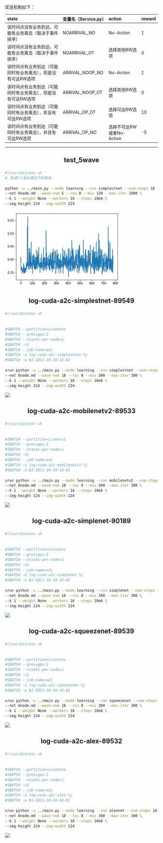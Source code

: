 奖惩机制如下：


|state|变量名（Service.py）|action|reward|
|:----|:-----|:-----|:-----|
|该时间点没有业务到达，可能有业务离去（取决于事件排序）| NOARRIVAL_NO|No-Action|1|
|该时间点没有业务到达，可能有业务离去（取决于事件排序）| NOARRIVAL_OT|选择其他RW选项|0|
|该时间点有业务到达（可能同时有业务离去），但是没有可达RW选项|ARRIVAL_NOOP_NO|No-Action|1|
|该时间点有业务到达（可能同时有业务离去），但是没有可达RW选项|ARRIVAL_NOOP_OT|选择其他RW选项|0|
|该时间点有业务到达（可能同时有业务离去），并且有可达RW选项|ARRIVAL_OP_OT|选择可达RW选项|10|
|该时间点有业务到达（可能同时有业务离去），并且有可达RW选项|ARRIVAL_OP_NO|选择不可达RW或者No-Action|-5|



---

## <p align="center">test_5wave</p>

####
```bash
#!/usr/bin/env sh
# 测试5个波长情况下的表现

python -u ../main.py --mode learning --cnn simplestnet --num-steps 16 --step-over one_service \
--net 6node.md --wave-num 5 --rou 8 --miu 120 --max-iter 1000 \
--k 1 --weight None --workers 16 --steps 10e6 \
--img-height 224 --img-width 224
```

![](imgs/test_5wave.png)

## <p align="center">log-cuda-a2c-simplestnet-89549</p>

```bash
#!/usr/bin/env sh


#SBATCH --partition=Liveness
#SBATCH --gres=gpu:1
#SBATCH --ntasks-per-node=1
#SBATCH -n1
#SBATCH --job-name=a2c
#SBATCH -o log-cuda-a2c-simplestnet-%j
#SBATCH -w BJ-IDC1-10-10-16-82

srun python -u ../main.py --mode learning --cnn simplestnet --num-steps 16 --cuda True \
--net 6node.md --wave-num 10 --rou 8 --miu 300 --max-iter 300 \
--k 1 --weight None --workers 16 --steps 10e6 \
--img-height 224 --img-width 224

```

![](imgs/log-cuda-a2c-simplestnet-89549.png)


## <p align="center"> log-cuda-a2c-mobilenetv2-89533</p>

```bash
#!/usr/bin/env sh


#SBATCH --partition=Liveness
#SBATCH --gres=gpu:1
#SBATCH --ntasks-per-node=1
#SBATCH -n1
#SBATCH --job-name=a2c
#SBATCH -o log-cuda-a2c-mobilenetv2-%j
#SBATCH -w BJ-IDC1-10-10-16-81

srun python -u ../main.py --mode learning --cnn mobilenetv2 --num-steps 8 --cuda True \
--net 6node.md --wave-num 10 --rou 8 --miu 300 --max-iter 300 \
--k 1 --weight None --workers 16 --steps 10e6 \
--img-height 224 --img-width 224

```

![](imgs/log-cuda-a2c-mobilenetv2-89533.png)

## <p align="center">log-cuda-a2c-simplenet-90189 </p>

```bash
#!/usr/bin/env sh


#SBATCH --partition=Liveness
#SBATCH --gres=gpu:1
#SBATCH --ntasks-per-node=1
#SBATCH -n1
#SBATCH --job-name=a2c
#SBATCH -o log-cuda-a2c-simplenet-%j
#SBATCH -w BJ-IDC1-10-10-16-82

srun python -u ../main.py --mode learning --cnn simplenet --num-steps 16 --cuda True \
--net 6node.md --wave-num 10 --rou 8 --miu 300 --max-iter 300 \
--k 1 --weight None --workers 16 --steps 10e6 \
--img-height 224 --img-width 224

```

![](imgs/log-cuda-a2c-simplenet-90189.png)


## <p align="center">log-cuda-a2c-squeezenet-89539 </p>
```bash
#!/usr/bin/env sh


#SBATCH --partition=Liveness
#SBATCH --gres=gpu:1
#SBATCH --ntasks-per-node=1
#SBATCH -n1
#SBATCH --job-name=a2c
#SBATCH -o log-cuda-a2c-squeezenet-%j
#SBATCH -w BJ-IDC1-10-10-16-81

srun python -u ../main.py --mode learning --cnn squeezenet --num-steps 16 --cuda True \
--net 6node.md --wave-num 10 --rou 8 --miu 300 --max-iter 300 \
--k 1 --weight None --workers 16 --steps 10e6 \
--img-height 224 --img-width 224

```

![](imgs/log-cuda-a2c-squeezenet-89539.png)

## <p align="center"> log-cuda-a2c-alex-89532</p>

```bash
#!/usr/bin/env sh


#SBATCH --partition=Liveness
#SBATCH --gres=gpu:1
#SBATCH --ntasks-per-node=1
#SBATCH -n1
#SBATCH --job-name=a2c
#SBATCH -o log-cuda-a2c-alex-%j
#SBATCH -w BJ-IDC1-10-10-16-81

srun python -u ../main.py --mode learning --cnn alexnet --num-steps 16 --cuda True \
--net 6node.md --wave-num 10 --rou 8 --miu 300 --max-iter 300 \
--k 1 --weight None --workers 16 --steps 10e6 \
--img-height 224 --img-width 224

```

![](imgs/log-cuda-a2c-alex-89532.png)
